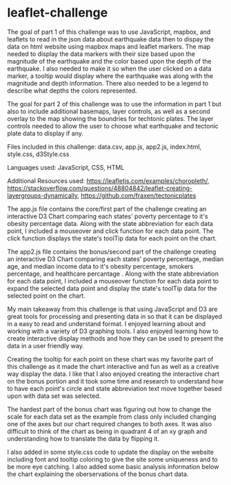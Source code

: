 # leaflet-challenge

The goal of part 1 of this challenge was to use JavaScript, mapbox, and leaflets to read in the json data about earthquake data then to dispay the data on html website using mapbox maps and leaflet markers. The map needed to display the data markers with their size based upon the magnitude of the earthquake and the color based upon the depth of the earthquake. I also needed to make it so when the user clicked on a data marker, a tooltip would display where the earthquake was along with the magnitude and depth information. There also needed to be a legend to describe what depths the colors represented.

The goal for part 2 of this challenge was to use the information in part 1 but also to include additional basemaps, layer controls, as well as a second overlay to the map showing the boundries for techtonic plates. The layer controls needed to allow the user to choose what earthquake and tectonic plate data to display if any.  

Files included in this challenge: data.csv, app.js, app2.js, index.html, style.css, d3Style.css

Languages used: JavaScript, CSS, HTML

Additional Resources used: https://leafletjs.com/examples/choropleth/, 
https://stackoverflow.com/questions/48804842/leaflet-creating-layergroups-dynamically, https://github.com/fraxen/tectonicplates


The app.js file contains the core/first part of the challenge creating an interactive D3 Chart comparing each states' poverty percentage to it's obesity percentage data. Along with the state abbreviation for each data point, I included a mouseover and click function for each data point. The click function displays the state's toolTip data for each point on the chart.

The app2.js file contains the bonus/second part of the challenge creating an interactive D3 Chart comparing each states' poverty percentage, median age, and median income data to it's obesity percentage, smokers percentage, and healthcare percantage . Along with the state abbreviation for each data point, I included a mouseover function for each data point to expand the selected data point and display the state's toolTip data for the selected point on the chart.

My main takeaway from this challenge is that using JavaScript and D3 are great tools for processing and presenting data in so that it can be displayed in a easy to read and understand format. I enjoyed learning about and working with a variety of D3 graphing tools. I also enjoyed learning how to create interactive display methods and how they can be used to present the data in a user friendly way.

Creating the tooltip for each point on these chart was my favorite part of this challenge as it made the chart interactive and fun as well as a creative way display the data. I like that I also enjoyed creating the interactive chart on the bonus portion and it took some time and research to understand how to have each point's circle and state abbreviation text move together based upon with data set was selected.

The hardest part of the bonus chart was figuring out how to change the scale for each data set as the example from class only included changing one of the axes but our chart required changes to both axes. It was also difficult to think of the chart as being in quadrant 4 of an xy graph and understanding how to translate the data by flipping it.

I also added in some style.css code to update the display on the website including font and tooltip coloring to give the site some uniqueness and to be more eye catching. I also added some basic analysis information below the chart explaining the oberservations of the bonus chart data.

